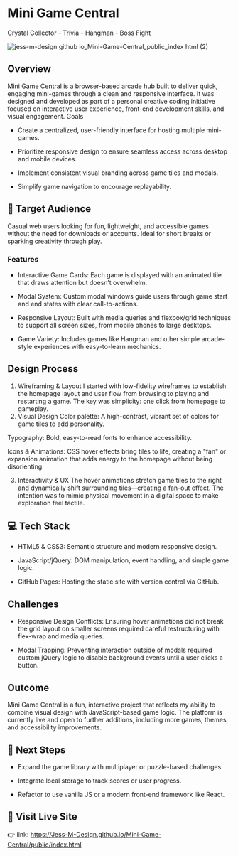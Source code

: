 # Mini Game Central

Crystal Collector - Trivia - Hangman - Boss Fight

![jess-m-design github io_Mini-Game-Central_public_index html (2)](https://github.com/user-attachments/assets/3a4825d8-02f6-40d3-88d3-ac29c48c03e2)

## Overview
Mini Game Central is a browser-based arcade hub built to deliver quick, engaging mini-games through a clean and responsive interface. It was designed and developed as part of a personal creative coding initiative focused on interactive user experience, front-end development skills, and visual engagement.
Goals
- Create a centralized, user-friendly interface for hosting multiple mini-games.

- Prioritize responsive design to ensure seamless access across desktop and mobile devices.

- Implement consistent visual branding across game tiles and modals.

- Simplify game navigation to encourage replayability.



## 🎯 Target Audience
Casual web users looking for fun, lightweight, and accessible games without the need for downloads or accounts. Ideal for short breaks or sparking creativity through play.


### Features
- Interactive Game Cards: Each game is displayed with an animated tile that draws attention but doesn’t overwhelm.

- Modal System: Custom modal windows guide users through game start and end states with clear call-to-actions.

- Responsive Layout: Built with media queries and flexbox/grid techniques to support all screen sizes, from mobile phones to large desktops.

- Game Variety: Includes games like Hangman and other simple arcade-style experiences with easy-to-learn mechanics.



## Design Process
1. Wireframing & Layout
I started with low-fidelity wireframes to establish the homepage layout and user flow from browsing to playing and restarting a game. The key was simplicity: one click from homepage to gameplay.
2. Visual Design
Color palette: A high-contrast, vibrant set of colors for game tiles to add personality.


Typography: Bold, easy-to-read fonts to enhance accessibility.


Icons & Animations: CSS hover effects bring tiles to life, creating a "fan" or expansion animation that adds energy to the homepage without being disorienting.


3. Interactivity & UX
The hover animations stretch game tiles to the right and dynamically shift surrounding tiles—creating a fan-out effect. The intention was to mimic physical movement in a digital space to make exploration feel tactile.

## 💻 Tech Stack
- HTML5 & CSS3: Semantic structure and modern responsive design.

- JavaScript/jQuery: DOM manipulation, event handling, and simple game logic.

- GitHub Pages: Hosting the static site with version control via GitHub.


## Challenges
- Responsive Design Conflicts: Ensuring hover animations did not break the grid layout on smaller screens required careful restructuring with flex-wrap and media queries.

- Modal Trapping: Preventing interaction outside of modals required custom jQuery logic to disable background events until a user clicks a button.



## Outcome
Mini Game Central is a fun, interactive project that reflects my ability to combine visual design with JavaScript-based game logic. The platform is currently live and open to further additions, including more games, themes, and accessibility improvements.


## 🚀 Next Steps

- Expand the game library with multiplayer or puzzle-based challenges.

- Integrate local storage to track scores or user progress.

- Refactor to use vanilla JS or a modern front-end framework like React.



## 🔗 Visit Live Site
👉 link: https://Jess-M-Design.github.io/Mini-Game-Central/public/index.html


